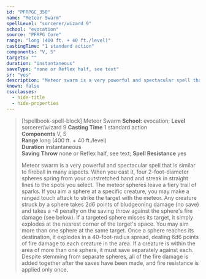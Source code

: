 ```yaml
---
id: "PFRPGC_350"
name: "Meteor Swarm"
spellLevel: "sorcerer/wizard 9"
school: "evocation"
source: "PFRPG Core"
range: "long (400 ft. + 40 ft./level)"
castingTime: "1 standard action"
components: "V, S"
targets: ""
duration: "instantaneous"
saveType: "none or Reflex half, see text"
sr: "yes"
description: "Meteor swarm is a very powerful and spectacular spell that is similar to fireball in many aspects. When you cast it, four 2-foot-diameter spheres spring from your outstretched hand and streak in straight lines to the spots you select. The meteor spheres leave a fiery trail of sparks.  If you aim a sphere at a specific creature, you may make a ranged touch attack to strike the target with the meteor. Any creature struck by a sphere takes 2d6 points of bludgeoning damage (no save) and takes a -4 penalty on the saving throw against the sphere's fire damage (see below). If a targeted sphere misses its target, it simply explodes at the nearest corner of the target's space. You may aim more than one sphere at the same target.  Once a sphere reaches its destination, it explodes in a 40-foot-radius spread, dealing 6d6 points of fire damage to each creature in the area. If a creature is within the area of more than one sphere, it must save separately against each. Despite stemming from separate spheres, all of the fire damage is added together after the saves have been made, and fire resistance is applied only once."
known: false
cssclasses:
  - hide-title
  - hide-properties
---
```


> [!spellbook-spell-block] Meteor Swarm
> **School:** evocation; **Level** sorcerer/wizard 9
> **Casting Time** 1 standard action  
> **Components** V, S  
> **Range** long (400 ft. + 40 ft./level)  
> **Duration** instantaneous  
> **Saving Throw** none or Reflex half, see text; **Spell Resistance** yes
> 
> Meteor swarm is a very powerful and spectacular spell that is similar to fireball in many aspects. When you cast it, four 2-foot-diameter spheres spring from your outstretched hand and streak in straight lines to the spots you select. The meteor spheres leave a fiery trail of sparks.  If you aim a sphere at a specific creature, you may make a ranged touch attack to strike the target with the meteor. Any creature struck by a sphere takes 2d6 points of bludgeoning damage (no save) and takes a -4 penalty on the saving throw against the sphere's fire damage (see below). If a targeted sphere misses its target, it simply explodes at the nearest corner of the target's space. You may aim more than one sphere at the same target.  Once a sphere reaches its destination, it explodes in a 40-foot-radius spread, dealing 6d6 points of fire damage to each creature in the area. If a creature is within the area of more than one sphere, it must save separately against each. Despite stemming from separate spheres, all of the fire damage is added together after the saves have been made, and fire resistance is applied only once.